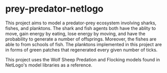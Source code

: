 # prey-predator-netlogo
This project aims to model a predator-prey ecosystem involving sharks, fishes, and planktons. The shark and fish agents both have the ablity to move, gain energy by eating, lose energy by moving, and have the probability to generate a number of offsprings. Moreover, the fishes are able to from schools of fish. The planktons implemented in this project are in forms of green patches that regenerated every given number of ticks. 

This project uses the Wolf Sheep Predation and Flocking models found in NetLogo's model libraries as a reference.
